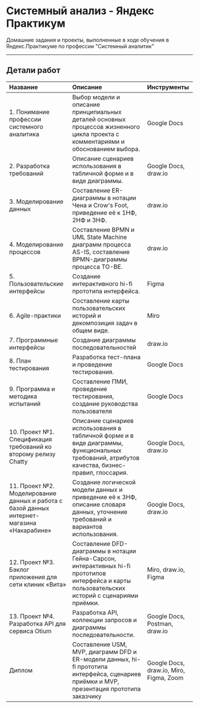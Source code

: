# Системный анализ - Яндекс Практикум

Домашние задания и проекты, выполненные в ходе обучения в Яндекс.Практикуме по профессии "Системный аналитик"

-----

## Детали работ

|Название|Описание|Инструменты|
|:-------------|:-------------|:--------------|
|1. Понимание профессии системного аналитика|Выбор модели и описание принципиальных деталей основных процессов жизненного цикла проекта с комментариями и обоснованием выбора.|Google Docs|
|2. Разработка требований|Описание сценариев использования в табличной форме и в виде диаграммы.|Google Docs, draw.io|
|3. Моделирование данных|Составление ER-диаграммы в нотации Чена и Crow's Foot, приведение её к 1НФ, 2НФ и 3НФ.|draw.io|
|4. Моделирование процессов|Составление BPMN и UML State Machine диаграмм процесса AS-IS, составление BPMN-диаграммы процесса TO-BE.|draw.io|
|5. Пользовательские интерфейсы|Создание интерактивного hi-fi прототипа интерфейса.|Figma|
|6. Agile-практики|Составление карты пользовательских историй и декомпозиция задач в общем виде.|Miro|
|7. Программные интерфейсы|Создание диаграммы последовательностей|draw.io|
|8. План тестирования|Разработка тест-плана и проведение тестирования.|Google Docs|
|9. Программа и методика испытаний|Составление ПМИ, проведение тестирования, создание руководства пользователя|Google Docs|
|10. Проект №1. Спецификация требований ко второму релизу Chatty|Описание сценариев использования в табличной форме и в виде диаграммы, функциональных требований, атрибутов качества, бизнес-правил, глоссария.|Google Docs, draw.io|
|11. Проект №2. Моделирование данных и работа с базой данных интернет-магазина «Накарабине»|Создание логической модели данных и приведение её к 3НФ, описание словаря данных, уточнение требований и вариантов использования.|Google Docs, draw.io|
|12. Проект №3. Бэклог приложения для сети клиник «Вита»|Составление DFD-диаграммы в нотации Гейна-Сарсон, интерактивных hi-fi прототипов интерфейса и карты пользовательских историй с сценариями приёмки.|Miro, draw.io, Figma|
|13. Проект №4. Разработка API для сервиса Otium|Разработка API, коллекции запросов и диаграммы последовательности.|Google Docs, Postman, draw.io|
|Диплом|Составление USM, MVP, диаграмм DFD и ER-модели данных, hi-fi прототипа интерфейса, сценариев приёмки и MVP, презентация прототипа заказчику|Google Docs, draw.io, Miro, Figma, Zoom|
